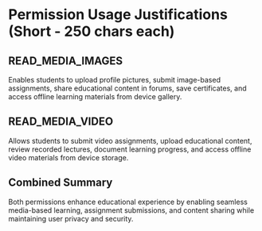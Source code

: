 # Permission Usage Justifications (Short - 250 chars each)

## READ_MEDIA_IMAGES
Enables students to upload profile pictures, submit image-based assignments, share educational content in forums, save certificates, and access offline learning materials from device gallery.

## READ_MEDIA_VIDEO
Allows students to submit video assignments, upload educational content, review recorded lectures, document learning progress, and access offline video materials from device storage.

## Combined Summary
Both permissions enhance educational experience by enabling seamless media-based learning, assignment submissions, and content sharing while maintaining user privacy and security.
